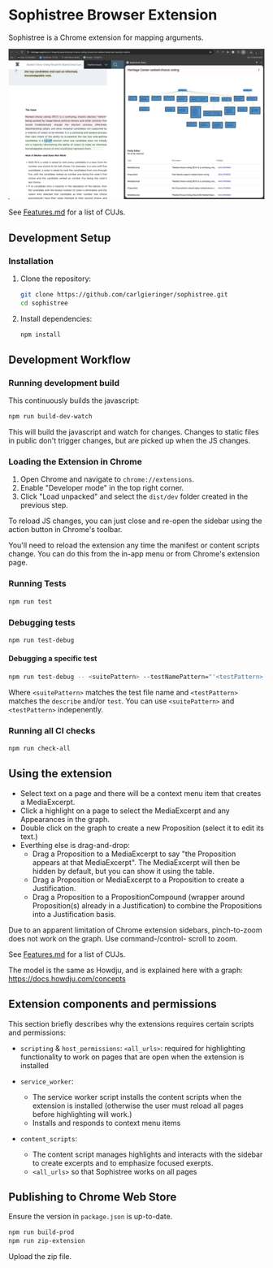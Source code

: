 # Sophistree Browser Extension

Sophistree is a Chrome extension for mapping arguments.

![screenshot](https://github.com/carlgieringer/sophistree/blob/main/packages/browser-extension/docs/screenshot.png?raw=true)

See [Features.md](https://github.com/carlgieringer/sophistree/blob/main/packages/browser-extension/docs/Features.md) for a list
of CUJs.

## Development Setup

### Installation

1. Clone the repository:

   ```sh
   git clone https://github.com/carlgieringer/sophistree.git
   cd sophistree
   ```

2. Install dependencies:

   ```sh
   npm install
   ```

## Development Workflow

### Running development build

This continuously builds the javascript:

```sh
npm run build-dev-watch
```

This will build the javascript and watch for changes. Changes to static files
in public don't trigger changes, but are picked up when the JS changes.

### Loading the Extension in Chrome

1. Open Chrome and navigate to `chrome://extensions`.
2. Enable "Developer mode" in the top right corner.
3. Click "Load unpacked" and select the `dist/dev` folder created in the previous step.

To reload JS changes, you can just close and re-open the sidebar using the action button in Chrome's
toolbar.

You'll need to reload the extension any time the manifest or content scripts
change. You can do this from the in-app menu or from Chrome's extension page.

### Running Tests

```sh
npm run test
```

### Debugging tests

```sh
npm run test-debug
```

#### Debugging a specific test

```sh
npm run test-debug -- <suitePattern> --testNamePattern="'<testPattern>'"
```

Where `<suitePattern>` matches the test file name and `<testPattern>` matches the `describe` and/or
`test`. You can use `<suitePattern>` and `<testPattern>` indepenently.

### Running all CI checks

```sh
npm run check-all
```

## Using the extension

- Select text on a page and there will be a context menu item that creates a MediaExcerpt.
- Click a highlight on a page to select the MediaExcerpt and any Appearances in the graph.
- Double click on the graph to create a new Proposition (select it to edit its text.)
- Everthing else is drag-and-drop:
  - Drag a Proposition to a MediaExcerpt to say "the Proposition appears
    at that MediaExcerpt". The MediaExcerpt will then be hidden by default, but you can
    show it using the table.
  - Drag a Proposition or MediaExcerpt to a Proposition to create a
    Justification.
  - Drag a Proposition to a PropositionCompound (wrapper around Proposition(s) already
    in a Justification) to combine the Propositions into a Justification basis.

Due to an apparent limitation of Chrome extension sidebars, pinch-to-zoom does not work on the
graph. Use command-/control- scroll to zoom.

See [Features.md](https://github.com/carlgieringer/sophistree/blob/main/packages/browser-extension/docs/Features.md) for a list
of CUJs.

The model is the same as Howdju, and is explained here with a graph:
https://docs.howdju.com/concepts

## Extension components and permissions

This section briefly describes why the extensions requires certain scripts and permissions:

- `scripting` & `host_permissions`: `<all_urls>`: required for highlighting functionality to work on
  pages that are open when the extension is installed
- `service_worker`:
  - The service worker script installs the content scripts when the extension is installed
    (otherwise the user must reload all pages before highlighting will work.)
  - Installs and responds to context menu items
- `content_scripts`:

  - The content script manages highlights and interacts with the sidebar to create excerpts and to
    emphasize focused exerpts.
  - `<all_urls>` so that Sophistree works on all pages

## Publishing to Chrome Web Store

Ensure the version in `package.json` is up-to-date.

```sh
npm run build-prod
npm run zip-extension
```

Upload the zip file.

